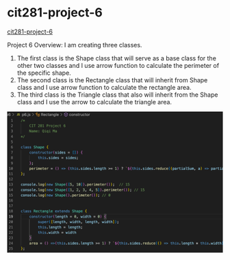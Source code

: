 # cit281-project-6
[cit281-project-6](https://github.com/UO-CIT-qiqima/cit281-project-6)

Project 6 Overview:
I am creating three classes.
1. The first class is the Shape class that will serve as a base class for the other two classes and I use arrow function to calculate the perimeter of the specific shape. 
2. The second class is the Rectangle class that will inherit from Shape class and I use arrow function to calculate the rectangle area.
3. The third class is the Triangle class that also will inherit from the Shape class and I use the arrow to calculate the triangle area.

<img src="p6.png">
